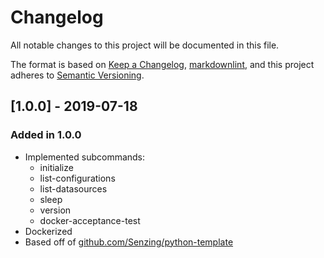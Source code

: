 # Changelog

All notable changes to this project will be documented in this file.

The format is based on [Keep a Changelog](https://keepachangelog.com/en/1.0.0/),
[markdownlint](https://dlaa.me/markdownlint/),
and this project adheres to [Semantic Versioning](https://semver.org/spec/v2.0.0.html).

## [1.0.0] - 2019-07-18

### Added in 1.0.0

- Implemented subcommands:
  - initialize
  - list-configurations
  - list-datasources
  - sleep
  - version
  - docker-acceptance-test
- Dockerized
- Based off of [github.com/Senzing/python-template](https://github.com/Senzing/python-template)
